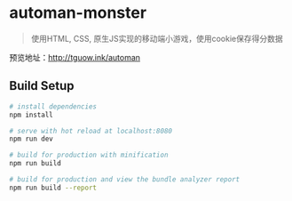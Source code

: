 # automan-monster

>使用HTML, CSS, 原生JS实现的移动端小游戏，使用cookie保存得分数据

预览地址：http://tguow.ink/automan

## Build Setup

``` bash
# install dependencies
npm install

# serve with hot reload at localhost:8080
npm run dev

# build for production with minification
npm run build

# build for production and view the bundle analyzer report
npm run build --report

```
